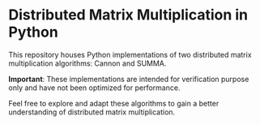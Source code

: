 # Distributed Matrix Multiplication in Python

This repository houses Python implementations of two distributed matrix multiplication algorithms: Cannon and SUMMA.

**Important**: These implementations are intended for verification purpose only and have not been optimized for performance.

Feel free to explore and adapt these algorithms to gain a better understanding of distributed matrix multiplication.
